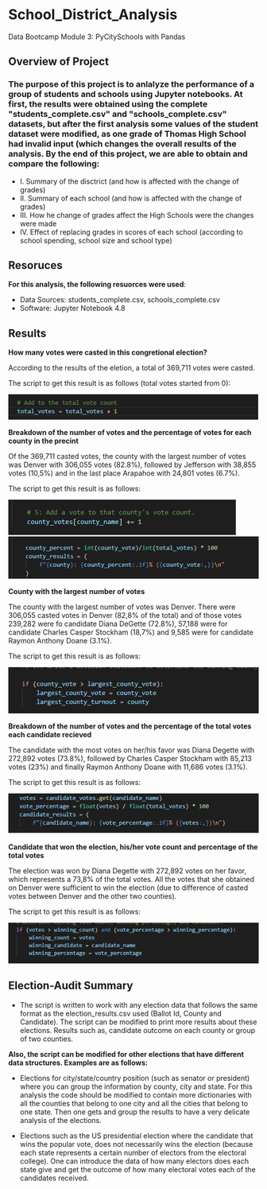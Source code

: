 # School_District_Analysis
Data Bootcamp Module 3: PyCitySchools with Pandas
## Overview of Project

### The purpose of this project is to anlalyze the performance of a group of students and schools using Jupyter notebooks. At first, the results were obtained using the complete "students_complete.csv" and "schools_complete.csv" datasets, but after the first analysis some values of the student dataset were modified, as one grade of Thomas High School had invalid input (which changes the overall results of the analysis. By the end of this project, we are able to obtain and compare the following:
* I. Summary of the disctrict (and how is affected with the change of grades)
* II. Summary of each school (and how is affected with the change of grades)
* III. How he change of grades affect the High Schools were the changes were made
* IV. Effect of replacing grades in scores of each school (according to school spending, school size and school type)


## Resoruces
**For this analysis, the following resuorces were used**:
- Data Sources: students_complete.csv, schools_complete.csv
- Software: Jupyter Notebook 4.8

## Results

**How many votes were casted in this congretional election?**

According to the results of the eletion, a total of 369,711 votes were casted.

The script to get this result is as follows (total votes started from 0):

![This is an image](https://github.com/HansFeddersen/Election_Analysis/blob/main/Challenge/Resources/More/Total%20_number%20_of_votes.png)

**Breakdown of the number of votes and the percentage of votes for each county in the precint**

Of the 369,711 casted votes, the county with the largest number of votes was Denver with 306,055 votes (82.8%), followed by Jefferson with 38,855 votes (10,5%) and in the last place Arapahoe with 24,801 votes (6.7%).

The script to get this result is as follows:

![This is an image](https://github.com/HansFeddersen/Election_Analysis/blob/main/Challenge/Resources/More/Votes_per_county.png)
![This is an image](https://github.com/HansFeddersen/Election_Analysis/blob/main/Challenge/Resources/More/Percntage_per_county.png)


**County with the largest number of votes**

The county with the largest number of votes was Denver. There were 306,055 casted votes in Denver (82,8% of the total) and of those votes 239,282 were fo candidate Diana DeGette (72.8%), 57,188 were for candidate Charles Casper Stockham (18,7%) and 9,585 were for candidate Raymon Anthony Doane (3.1%).

The script to get this result is as follows:

![This is an image](https://github.com/HansFeddersen/Election_Analysis/blob/main/Challenge/Resources/More/largest_county.png)

**Breakdown of the number of votes and the percentage of the total votes each candidate recieved**

The candidate with the most votes on her/his favor was Diana Degette with 272,892 votes (73.8%), followed by Charles Casper Stockham with 85,213 votes (23%) and finally Raymon Anthony Doane with 11,686 votes (3.1%).

The script to get this result is as follows:

![This is an image](https://github.com/HansFeddersen/Election_Analysis/blob/main/Challenge/Resources/More/Votes_per_candidate.png)

**Candidate that won the election, his/her vote count and percentage of the total votes**

The election was won by Diana Degette with 272,892 votes on her favor, which represents a 73,8% of the total votes. All the votes that she obtained on Denver were sufficient to win the election (due to difference of casted votes between Denver and the other two counties).

The script to get this result is as follows:

![This is an image](https://github.com/HansFeddersen/Election_Analysis/blob/main/Challenge/Resources/More/Winning_candidate.png)

## Election-Audit Summary

- The script is written to work with any election data that follows the same format as the election_results.csv used (Ballot Id, County and Candidate). The script can be modified to print more results about these elections. Results such as, candidate outcome on each county or group of two counties.

**Also, the script can be modified for other elections that have different data structures. Examples are as follows:**

- Elections for city/state/country position (such as senator or president) where you can group the information by county, city and state. For this analysis the code should be modified to contain more dictionaries with all the counties that belong to one city and all the cities that belong to one state. Then one gets and group the results to have a very delicate analysis of the elections.

- Elections such as the US presidential election where the candidate that wins the popular vote, does not necessarily wins the election (because each state represents a certain number of electors from the electoral college). One can introduce the data of how many electors does each state give and get the outcome of how many electoral votes each of the candidates received.
